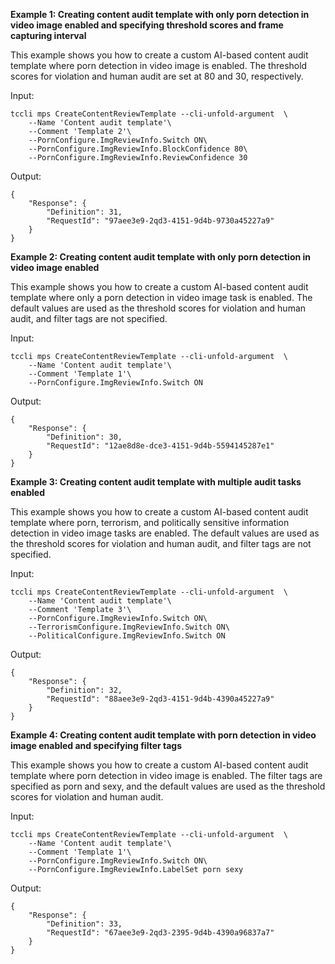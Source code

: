 **Example 1: Creating content audit template with only porn detection in video image enabled and specifying threshold scores and frame capturing interval**

This example shows you how to create a custom AI-based content audit template where porn detection in video image is enabled. The threshold scores for violation and human audit are set at 80 and 30, respectively.

Input: 

```
tccli mps CreateContentReviewTemplate --cli-unfold-argument  \
    --Name 'Content audit template'\
    --Comment 'Template 2'\
    --PornConfigure.ImgReviewInfo.Switch ON\
    --PornConfigure.ImgReviewInfo.BlockConfidence 80\
    --PornConfigure.ImgReviewInfo.ReviewConfidence 30
```

Output: 
```
{
    "Response": {
        "Definition": 31,
        "RequestId": "97aee3e9-2qd3-4151-9d4b-9730a45227a9"
    }
}
```

**Example 2: Creating content audit template with only porn detection in video image enabled**

This example shows you how to create a custom AI-based content audit template where only a porn detection in video image task is enabled. The default values are used as the threshold scores for violation and human audit, and filter tags are not specified.

Input: 

```
tccli mps CreateContentReviewTemplate --cli-unfold-argument  \
    --Name 'Content audit template'\
    --Comment 'Template 1'\
    --PornConfigure.ImgReviewInfo.Switch ON
```

Output: 
```
{
    "Response": {
        "Definition": 30,
        "RequestId": "12ae8d8e-dce3-4151-9d4b-5594145287e1"
    }
}
```

**Example 3: Creating content audit template with multiple audit tasks enabled**

This example shows you how to create a custom AI-based content audit template where porn, terrorism, and politically sensitive information detection in video image tasks are enabled. The default values are used as the threshold scores for violation and human audit, and filter tags are not specified.

Input: 

```
tccli mps CreateContentReviewTemplate --cli-unfold-argument  \
    --Name 'Content audit template'\
    --Comment 'Template 3'\
    --PornConfigure.ImgReviewInfo.Switch ON\
    --TerrorismConfigure.ImgReviewInfo.Switch ON\
    --PoliticalConfigure.ImgReviewInfo.Switch ON
```

Output: 
```
{
    "Response": {
        "Definition": 32,
        "RequestId": "88aee3e9-2qd3-4151-9d4b-4390a45227a9"
    }
}
```

**Example 4: Creating content audit template with porn detection in video image enabled and specifying filter tags**

This example shows you how to create a custom AI-based content audit template where porn detection in video image is enabled. The filter tags are specified as porn and sexy, and the default values are used as the threshold scores for violation and human audit.

Input: 

```
tccli mps CreateContentReviewTemplate --cli-unfold-argument  \
    --Name 'Content audit template'\
    --Comment 'Template 1'\
    --PornConfigure.ImgReviewInfo.Switch ON\
    --PornConfigure.ImgReviewInfo.LabelSet porn sexy
```

Output: 
```
{
    "Response": {
        "Definition": 33,
        "RequestId": "67aee3e9-2qd3-2395-9d4b-4390a96837a7"
    }
}
```

